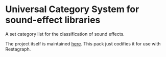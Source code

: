Universal Category System for sound-effect libraries
====================================================

A set category list for the classification of sound effects.

The project itself is maintained [here](https://universalcategorysystem.com/). This pack just codifies it for use with Restagraph.
